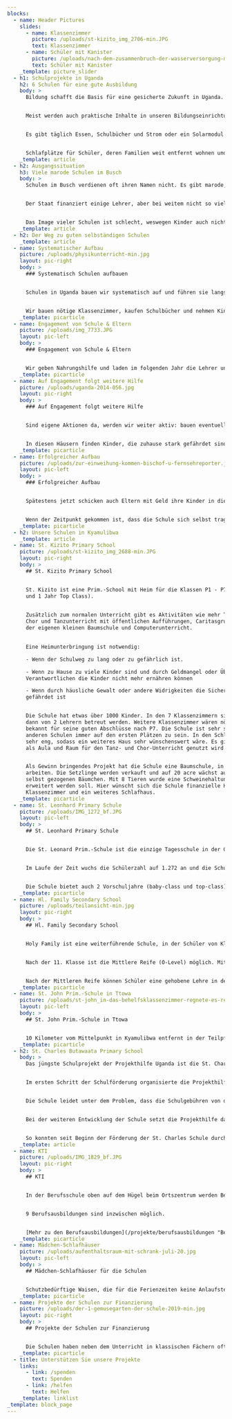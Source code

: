 ```yaml
---
blocks:
  - name: Header Pictures
    slides:
      - name: Klassenzimmer
        picture: /uploads/st-kizito_img_2706-min.JPG
        text: Klassenzimmer
      - name: Schüler mit Kanister
        picture: /uploads/nach-dem-zusammenbruch-der-wasserversorgung-muss-jeder-wasser-holen-min.jpg
        text: Schüler mit Kanister
    _template: picture_slider
  - h1: Schulprojekte in Uganda
    h2: 6 Schulen für eine gute Ausbildung
    body: >
      Bildung schafft die Basis für eine gesicherte Zukunft in Uganda. In den Schulen lernen die Kinder Englisch sprechen, lesen und schreiben sowie Fertigkeiten in Rechnen, Naturwissenschaften und weiteren Fächern. Das ist nicht selbstverständlich in einer Region, in der es nur wenig Infrastruktur gibt und der Großteil der Menschen im Busch lebt. Die Familien sind dankbar für die Schulen.


      Meist werden auch praktische Inhalte in unseren Bildungseinrichtungen angeboten - bei den Berufsschulen natürlich sowieso.


      Es gibt täglich Essen, Schulbücher und Strom oder ein Solarmodul für Licht. Auch helfen wir mit Patenschaften, so dass genügend Lehrer eingestellt werden können. Das schafft eine gute Qualität in den Schulen.


      Schlafplätze für Schüler, deren Familien weit entfernt wohnen und der Schulweg deshalb zu lange oder gar nicht möglich wäre, wurden und werden ebenfalls aufgebaut.
    _template: article
  - h2: Ausgangssituation
    h3: Viele marode Schulen im Busch
    body: >
      Schulen im Busch verdienen oft ihren Namen nicht. Es gibt marode, viel zu kleine Gebäude ohne Boden, Decke und Putz. Die Kleinbauern sind so arm, dass sie das wenige Schulgeld gar nicht oder nur teilweise bringen. So kann es keine Schulspeisung geben und die Kinder haben Hunger. Man kann aus Geldmangel nicht genügend Lehrer einstellen und hat viel zu wenig Schulbücher.


      Der Staat finanziert einige Lehrer, aber bei weitem nicht so viele, wie gebraucht werden. Erwirtschaften kann man nichts, da man aus Geldmangel kein profitorientiertes Projekt anlegen kann. Die meisten Kinder schaffen hier keine Abschlussprüfung und können keinen Beruf erlernen.


      Das Image vieler Schulen ist schlecht, weswegen Kinder auch nicht regelmäßig zum Unterricht geschickt werden. Eltern, die es sich leisten können, schicken ihre Kinder lieber weit weg in eine Heimschule und fallen als Spender für die arme Dorfschule aus. Die Schulen wie auch die Kinder können aus eigener Kraft den Teufelskreis der Armut nicht durchbrechen.
    _template: article
  - h2: Der Weg zu guten selbständigen Schulen
    _template: article
  - name: Systematischer Aufbau
    picture: /uploads/physikunterricht-min.jpg
    layout: pic-right
    body: >
      ### Systematisch Schulen aufbauen


      Schulen in Uganda bauen wir systematisch auf und führen sie langsam zur Selbständigkeit.


      Wir bauen nötige Klassenzimmer, kaufen Schulbücher und nehmen Kinder dieser Schule ins Patenprogramm. Der Beitrag der deutschen Paten ist etwas höher als die wirklichen Schulgebühren, wodurch bald die nötigen zusätzlichen Lehrer eingestellt werden können. Die Eltern werden hellhörig und erscheinen bei unserem Besuch. Wir diskutieren mit den Rektoren, Lehrern und Eltern unsere Ziele und Möglichkeiten und stellen sicher, dass wir die Schule nur aufbauen helfen, wenn sie alle mittun. Neben der tätigen Mitarbeit beim Aufbau geldbringender Projekte erwarten wir, dass die Kinder täglich zur Schule geschickt werden.
    _template: picarticle
  - name: Engagement von Schule & Eltern
    picture: /uploads/img_7733.JPG
    layout: pic-left
    body: >
      ### Engagement von Schule & Eltern      


      Wir geben Nahrungshilfe und laden im folgenden Jahr die Lehrer und Eltern wieder ein und lassen uns von deren Aktionen berichten. Vorausgesetzt der Rektor steht hinter dem Aufbauprogramm, hat er mit den Eltern bereits etwas unternommen: z.B. mit ihnen schon ein weiteres provisorisches Klassenzimmer errichtet, hat vielleicht Land gepachtet und mit den Eltern und Schülern bepflanzt, hat den Bezirk überzeugt, auch etwas beizutragen, zum Beispiel eine Latrine zu bauen.
    _template: picarticle
  - name: Auf Engagement folgt weitere Hilfe
    picture: /uploads/uganda-2014-056.jpg
    layout: pic-right
    body: >
      ### Auf Engagement folgt weitere Hilfe


      Sind eigene Aktionen da, werden wir weiter aktiv: bauen eventuell noch einen weiteren Klassenzimmerbau, finanzieren eigenes Land zum Anbau von Mais oder ein anderes gewünschtes Projekt wie z.B. Schweinehaltung. Wir beobachten, wie aktiv Lehrer, Eltern und Schüler eingebunden sind. Mit der Zeit helfen wir, Gewinn bringende Projekt zu erweitern und Schlafhäuser für die Kinder der Abschlussklassen zu bauen.


      In diesen Häusern finden Kinder, die zuhause stark gefährdet sind, Schutz und werden dort auch in den Ferien betreut. Mit der Finanzierung einer kleinen Solaranlage gibt es nun auch Licht in Gegenden ohne Strom. Durch den nun möglichen Früh- und Spätunterricht für Abgangsklassen schneiden die Schüler bei den Prüfungen gut ab und können auf weiterführende Schulen wechseln.
    _template: picarticle
  - name: Erfolgreicher Aufbau
    picture: /uploads/zur-einweihung-kommen-bischof-u-fernsehreporter.jpg
    layout: pic-left
    body: >
      ### Erfolgreicher Aufbau


      Spätestens jetzt schicken auch Eltern mit Geld ihre Kinder in diese Schule, was den Vorteil hat, dass der Rektor die vollen Schulgebühren bekommt und ab und zu auch Spenden für den weiteren Aufbau der Schule.


      Wenn der Zeitpunkt gekommen ist, dass die Schule sich selbst tragen kann, werden für keine weiteren Kinder mehr Paten gesucht.
    _template: picarticle
  - h2: Unsere Schulen in Kyamulibwa
    _template: article
  - name: St. Kizito Primary School
    picture: /uploads/st-kizito_img_2688-min.JPG
    layout: pic-right
    body: >
      ## St. Kizito Primary School


      St. Kizito ist eine Prim.-School mit Heim für die Klassen P1 - P7 mit Vorschule (1 Jahr Baby Class
      und 1 Jahr Top Class).

    
      Zusätzlich zum normalen Unterricht gibt es Aktivitäten wie mehr Technik-Unterricht als üblich,
      Chor und Tanzunterricht mit öffentlichen Aufführungen, Caritasgruppen, Unterricht und Mitarbeit in
      der eigenen kleinen Baumschule und Computerunterricht.

    
      Eine Heimunterbringung ist notwendig:

      - Wenn der Schulweg zu lang oder zu gefährlich ist.

      - Wenn zu Hause zu viele Kinder sind und durch Geldmangel oder Überforderung die
      Verantwortlichen die Kinder nicht mehr ernähren können

      - Wenn durch häusliche Gewalt oder andere Widrigkeiten die Sicherheit der Kinder
      gefährdet ist


      Die Schule hat etwas über 1000 Kinder. In den 7 Klassenzimmern sind 80 - 100 Kinder, die aber
      dann von 2 Lehrern betreut werden. Weitere Klassenzimmer wären nötig. St. Kizito ist in Uganda
      bekannt für seine guten Abschlüsse nach P7. Die Schule ist sehr stolz darauf, im Ranking mit den
      anderen Schulen immer auf den ersten Plätzen zu sein. In den Schlafhäusern liegen die Kinder
      sehr eng, sodass ein weiteres Haus sehr wünschenswert wäre. Es gibt einen Speisesaal, der auch
      als Aula und Raum für den Tanz- und Chor-Unterricht genutzt wird.


      Als Gewinn bringendes Projekt hat die Schule eine Baumschule, in der samstags auch die Schüler
      arbeiten. Die Setzlinge werden verkauft und auf 20 acre wächst auch schon ein kleiner Wald mit
      selbst gezogenen Bäumchen. Mit 8 Tieren wurde eine Schweinehaltung begonnen, die noch
      erweitert werden soll. Hier wünscht sich die Schule finanzielle Hilfe, auch für weitere
      Klassenzimmer und ein weiteres Schlafhaus.
    _template: picarticle
  - name: St. Leonhard Primary Schule
    picture: /uploads/IMG_1272_bf.JPG
    layout: pic-left
    body: >
      ## St. Leonhard Primary Schule


      Die St. Leonard Prim.-Schule ist die einzige Tagesschule in der Gegend um Kyamalibwa, deren Abschlussschüler schon mehrere Jahre die Schule mit besten Ergebnissen verlassen und immer mehr Eltern schicken ihre Kinder deshalb in diese Schule. Durch die vielen Patenschaften für Aidswaisen mit den etwas erhöhten Monatsgebühren können mehr Lehrer finanziert werden, was wesentlich zu den guten Ergebnissen beiträgt. Der ugandische Staat zahlt nur für 300 Schüler einen Lehrer und tief im Busch gibt es anstatt eines Lehrers oft nur einen älteren Schüler als Lehrer, der die Secondary School abgebrochen hat.


      Im Laufe der Zeit wuchs die Schülerzahl auf 1.272 an und die Schule platzte aus allen Nähten. Viele der Kinder wurden aus Mangel an Schulräumen in provisorischen Bretterverschlägen unterrichtet. Da die ersten Gebäude, die wir vor Jahren finanzierten, bei weitem nicht mehr ausreichten und der provisorische Bretterverschlag eine Zumutung für die Kinder war, planten wir für 2015 zwei Schulgebäude mit je drei Klassenzimmern.


      Die Schule bietet auch 2 Vorschuljahre (baby-class und top-class) an.
    _template: picarticle
  - name: Hl. Family Secondary School
    picture: /uploads/teilansicht-min.jpg
    layout: pic-right
    body: >
      ## Hl. Family Secondary School


      Holy Family ist eine weiterführende Schule, in der Schüler von Klasse 8 bis 13 unterrichtet werden.


      Nach der 11. Klasse ist die Mittlere Reife (O-Level) möglich. Mit Abschluss der 13. Klasse erreichen die Schüler das Abitur (A-Level).


      Nach der Mittleren Reife können Schüler eine gehobene Lehre in der Gewerbeschule beginnen die mit dem Craft Level endet. Nach dem Abitur bietet die Gewerbeschule die Optikerlehre an. Natürlich wäre mit dem Abitur auch ein Studium an einer Universität möglich, aber dafür fehlen in der Regel die finanziellen Mittel in den Familien.
    _template: picarticle
  - name: St. John Prim.-Schule in Ttowa
    picture: /uploads/st-john_in-das-behelfsklassenzimmer-regnete-es-rein-2018.jpg
    layout: pic-left
    body: >
      ## St. John Prim.-Schule in Ttowa


      10 Kilometer vom Mittelpunkt in Kyamulibwa entfernt in der Teilpfarrei Ttowa liegt die St. John Primary School. Da die Schule in einer extrem armen Gegend liegt und viele Kinder nicht in die Schule geschickt wurden, um Kräfte zu sparen bei der Nahrungsknappheit, gaben wir zunächst Nahrungsmittelhilfe. Nach einer Woche gab es deshalb 187 neue Anmeldungen aber auch viele interessierte Eltern, die sehr bereit waren, für eine weitere Entwicklung mitzuhelfen. Wir spendeten Schulbücher, Solarlicht und finanzierten eine kleine Hühnerhaltung. Wir suchten auch Patenkinder und konnten so erreichen, dass bald zusätzliche Lehrer eingestellt werden konnten. Die Eltern bauten zwei Behelfsklassenzimmer aus Brettern, die Lehrer gingen mit den Kindern auf ein gepachtetes Feld und bauten Mais an, der Bezirk baute eine Lehrertoilette. So finanzierten wir bald ein Klassenzimmergebäude für die Vorschulkinder der baby- und top-class und auch ein eigenes Schulfeld. Darauf stehen inzwischen Eukalyptusbäume, die Brennholz liefern und Mais. Dann sind wir noch einen Schritt weiter gegangen und finanzierten ein Mädchenschlafhaus, das inzwischen fertig ist. Mit ihren landwirtschaftlichen Anstrengungen will die Schule eine Musterfarm aufbauen, an der auch die armen Kleinbauern der Umgebung lernen können.
    _template: picarticle
  - h2: St. Charles Butawaata Primary School
    body: >
      Das jüngste Schulprojekt der Projekthilfe Uganda ist die St. Charles Butawaata Primary School. Diese staatliche Schule hat – mit Stand von 2020 - 474 Schüler (davon 232 Jungen und 242 Mädchen) und 11 Lehrer (davon werden 8 vom Staat und 3 von der Schule bezahlt).


      Im ersten Schritt der Schulförderung organisierte die Projekthilfe den Bau einer Solaranlage und einer Schulküche, um eine Schulspeisung für alle Schüler zu ermöglichen. Zur Verbesserung der Hygienebedingungen wurden zudem Grubenlatrinen gebaut.


      Die Schule leidet unter dem Problem, dass die Schulgebühren von den meist sehr armen Eltern nur sporadisch oder gar nicht gezahlt werden. Dadurch können keine zusätzlichen, privaten Lehrer bezahlt werden, und nachhaltige Projekte zur Unterhaltssicherung der Schule sind nicht möglich. Neben dem Umstand, dass einige Schüler HIV-positiv sind und eine besondere Betreuung (Nahrung, Medikamente, ärztliche Betreuung, etc.) benötigen, mangelt es auch an Schlafplätzen für Schüler.


      Bei der weiteren Entwicklung der Schule setzt die Projekthilfe daher einen Fokus auf den Bau neuer Schlafhäuser, um Kindern mit langen Schulwegen eine Heimunterbringung zu ermöglichen. Zudem werden mit Einbindung der Schüler und Lehrer nachhaltige Projekte zur Sicherung des Unterhalts der Schule gefördert. So wurde mittlerweile ein Stück Land angemietet, auf dem Landwirtschaft betrieben wird. Geplant sind ferner ein Ziegenprojekt und die Anschaffung einer Kuh, um hauptsächlich die Ernährung der HIV-positiven Schüler sicherzustellen.


      So konnten seit Beginn der Förderung der St. Charles Schule durch die Projekthilfe sowohl der Schulbesuch als auch die Lernmotivation der Schüler deutlich gesteigert werden.
    _template: article
  - name: KTI
    picture: /uploads/IMG_1829_bf.JPG
    layout: pic-right
    body: >
      ## KTI


      In der Berufsschule oben auf dem Hügel beim Ortszentrum werden Berufsausbildungen angeboten, die praktische und schulische Einheiten kombinieren.


      9 Berufsausbildungen sind inzwischen möglich.


      [Mehr zu den Berufsausbildungen](/projekte/berufsausbildungen "Berufsausbildungen")
    _template: picarticle
  - name: Mädchen-Schlafhäuser
    picture: /uploads/aufenthaltsraum-mit-schrank-juli-20.jpg
    layout: pic-left
    body: >
      ## Mädchen-Schlafhäuser für die Schulen


      Schutzbedürftige Waisen, die für die Ferienzeiten keine Anlaufstelle haben, müssen in der schulfreien Zeit oft bei größeren Bauern für Essen arbeiten. Teilweise drohen den Mädchen dann Gewalt und sexueller Missbrauch. Spezielle Mädchen-Schlafhäuser sollen dem Abhilfe schaffen und den Mädchen einen betreuten Platz bieten. Auch Schülerinnen der Abschlussklassen, die am extra Früh- und Spätunterricht teilnehmen möchten, können hier unterkommen. Für 4 Schulen soll es Mädchen-Schlafhäuser geben. Ausgestattet sind sie mit jeweils 100 Stockbetten, Waschplätzen und Aufenthaltsräumen.
    _template: picarticle
  - name: Projekte der Schulen zur Finanzierung
    picture: /uploads/der-1-gemusegarten-der-schule-2019-min.jpg
    layout: pic-right
    body: >
      ## Projekte der Schulen zur Finanzierung


      Die Schulen haben neben dem Unterricht in klassischen Fächern oft auch praktische Einheiten. Dabei arbeiten Schüler in Gartenbauprojekten mit - bauen z.B. Gemüse wie Mais an - oder bringen sich bei der Hühner- Schweinehaltung ein. Die Schulen versuchen mit solchen Projekten weitere Mittel für den Unterhalt der Schule, für Schulmaterialien, Schulerweiterungen etc. zu erzielen. Gleichzeitig lernen die Schüler etwas über die erfolgreiche Bewirtschaftung von Feldern, was Sie Ihren Familien weitergeben können.
    _template: picarticle
  - title: Unterstützen Sie unsere Projekte
    links:
      - link: /spenden
        text: Spenden
      - link: /helfen
        text: Helfen
    _template: linklist
_template: block_page
---
```


